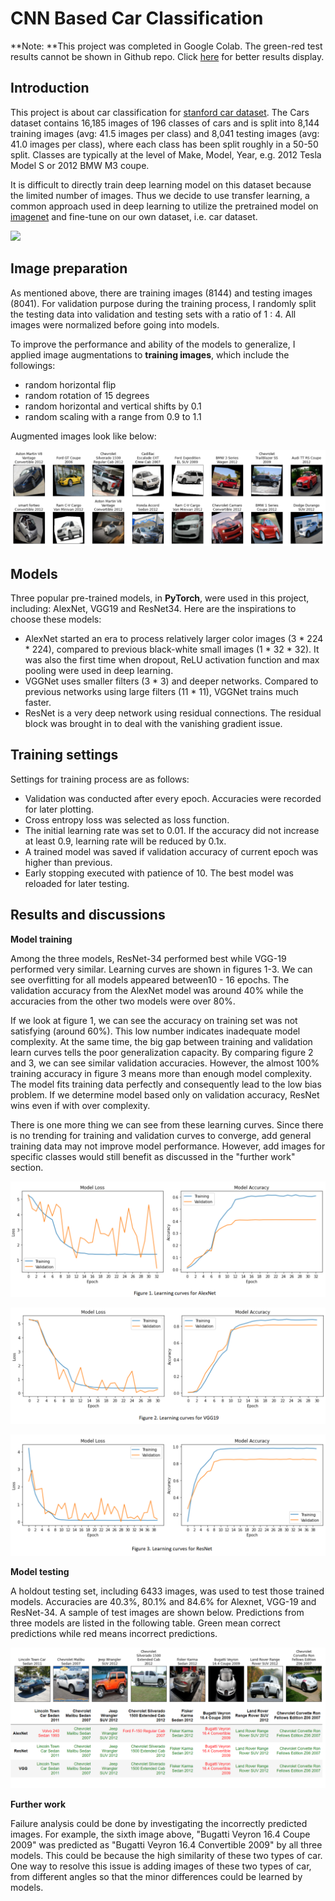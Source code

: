 # CNN Based Car Classification

**Note: **This project was completed in Google Colab. The green-red test results cannot be shown in Github repo. Click [here](https://nbviewer.jupyter.org/github/shuang379/CNN_based_car_classification/blob/main/car_classification.ipynb) for better results display. 

## Introduction
This project is about car classification for [stanford car dataset](https://ai.stanford.edu/~jkrause/cars/car_dataset.html). The Cars dataset contains 16,185 images of 196 classes of cars and is split into 8,144 training images (avg: 41.5 images per class) and 8,041 testing images (avg: 41.0 images per class), where each class has been split roughly in a 50-50 split. Classes are typically at the level of Make, Model, Year, e.g. 2012 Tesla Model S or 2012 BMW M3 coupe.

It is difficult to directly train deep learning model on this dataset because the limited number of images. Thus we decide to use transfer learning, a common approach used in deep learning to utilize the pretrained model on [imagenet](http://www.image-net.org/) and fine-tune on our own dataset, i.e. car dataset. 

![](https://ai.stanford.edu/~jkrause/cars/class_montage.jpg)

## Image preparation 

As mentioned above, there are training images (8144) and testing images (8041). For validation purpose during the training process, I randomly split the testing data into validation and testing sets with a ratio of 1 : 4. All images were normalized before going into models.

To improve the performance and ability of the models to generalize, I applied image augmentations to **training images**, which include the followings:

- random horizontal flip
- random rotation of 15 degrees
- random horizontal and vertical shifts by 0.1
- random scaling with a range from 0.9 to 1.1

Augmented images look like below:

![](images\augmentation.png)

## Models

Three popular pre-trained models, in **PyTorch**, were used in this project, including: AlexNet, VGG19 and ResNet34. Here are the inspirations to choose these models:

- AlexNet started an era to process relatively larger color images (3 * 224 * 224), compared to previous black-white small images (1 * 32 * 32).  It was also the first time when dropout, ReLU activation function and max pooling were used in deep learning. 
- VGGNet uses smaller filters (3 * 3) and deeper networks. Compared to previous networks using large filters (11 * 11), VGGNet trains much faster.
- ResNet is a very deep network using residual connections. The residual block was brought in to deal with the vanishing gradient issue. 

## Training settings

Settings for training process are as follows:

- Validation was conducted after every epoch. Accuracies were recorded for later plotting.
- Cross entropy loss was selected as loss function. 
- The initial learning rate was set to 0.01. If the accuracy did not increase at least 0.9, learning rate will be reduced by 0.1x.
- A trained model was saved if validation accuracy of current epoch was higher than previous.
- Early stopping executed with patience of 10. The best model was reloaded for later testing.

## Results and discussions

**Model training**

Among the three models, ResNet-34 performed best while VGG-19 performed very similar. Learning curves are shown in figures 1-3. We can see overfitting for all models appeared between10 - 16 epochs. The validation accuracy from the AlexNet model was around 40% while the accuracies from the other two models were over 80%. 

If we look at figure 1, we can see the accuracy on training set was not satisfying (around 60%). This low number indicates inadequate model complexity. At the same time, the big gap between training and validation learn curves tells the poor generalization capacity. By comparing figure 2 and 3, we can see similar validation accuracies. However, the almost 100% training accuracy in figure 3 means more than enough model complexity. The model fits training data perfectly and consequently lead to the low bias problem. If we determine model based only on validation accuracy, ResNet wins even if with over complexity. 

There is one more thing we can see from these learning curves. Since there is no trending for training and validation curves to converge, add general training data may not improve model performance. However, add images for specific classes would still benefit as discussed in the "further work" section. 

![](images\alexnet_lc.png)

![](images\vgg19_lc.png)

![](images\resnet_lc.png)

**Model testing**

A holdout testing set, including 6433 images, was used to test those trained models. Accuracies are 40.3%, 80.1% and 84.6% for Alexnet, VGG-19 and ResNet-34. A sample of test images are shown below. Predictions from three models are listed in the following table. Green mean correct predictions while red means incorrect predictions. 

![](images\test_sample.png)

**Further work**

Failure analysis could be done by investigating the incorrectly predicted images. For example, the sixth image above, "Bugatti Veyron 16.4 Coupe 2009" was predicted as "Bugatti Veyron 16.4 Convertible 2009" by all three models. This could be because the high similarity of these two types of car. One way to resolve this issue is adding images of these two types of car, from different angles so that the minor differences could be learned by models. 

